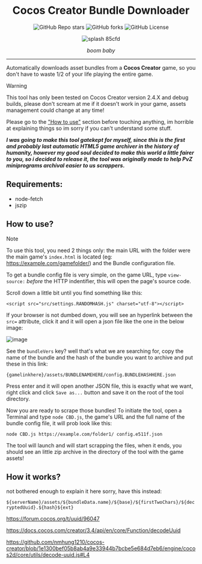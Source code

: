 <div align="center">

# Cocos Creator Bundle Downloader

![GitHub Repo stars](https://img.shields.io/github/stars/irrdkwhattoput/cc-bundle-dl)  ![GitHub forks](https://img.shields.io/github/forks/irrdkwhattoput/cc-bundle-dl)  ![GitHub License](https://img.shields.io/github/license/irrdkwhattoput/cc-bundle-dl)  

![splash 85cfd](https://github.com/user-attachments/assets/82b61a07-898a-4cce-aed9-5780efd832ce)

*boom baby*

</div>

----

Automatically downloads asset bundles from a **Cocos Creator** game, so you don't have to waste 1/2 of your life playing the entire game.

> [!WARNING]  
> This tool has only been tested on Cocos Creator version 2.4.X and debug builds, please don't scream at me if it doesn't work in your game, assets management could change at any time!

Please go to the ["How to use"](https://github.com/irrdkwhattoput/cc-bundle-dl/main/README.md#how-to-use) section before touching anything, im horrible at explaining things so im sorry if you can't understand some stuff.

***I was going to make this tool gatekept for myself, since this is the first and probably last automatic HTML5 game archiver in the history of humanity, however my good soul decided to make this world a little fairer to you, so i decided to release it, the tool was originally made to help PvZ miniprograms archival easier to us scrappers.***

## Requirements:

- node-fetch
- jszip

## How to use?

> [!NOTE]  
> To use this tool, you need 2 things only: the main URL with the folder were the main game's `index.html` is located (eg: https://example.com/gamefolder/) and the Bundle configuration file.

To get a bundle config file is very simple, on the game URL, type `view-source:` *before* the HTTP indentifier, this will open the page's source code.

Scroll down a little bit until you find something like this:

`<script src="src/settings.RANDOMHASH.js" charset="utf-8"></script>`

If your browser is not dumbed down, you will see an hyperlink between the `src=` attribute, click it and it will open a json file like the one in the below image:

![image](https://github.com/user-attachments/assets/d99e719d-7120-459f-91fb-d37c35d230ef)

See the `bundleVers` key? well that's what we are searching for, copy the name of the bundle and the hash of the bundle you want to archive and put these in this link:

`{gamelinkhere}/assets/BUNDLENAMEHERE/config.BUNDLEHASHHERE.json`

Press enter and it will open another JSON file, this is exactly what we want, right click and click `Save as...` button and save it on the root of the tool directory.

Now you are ready to scrape those bundles! To initiate the tool, open a Terminal and type `node CBD.js`, the game's URL and the full name of the bundle config file, it will prob look like this:

`node CBD.js https://example.com/folder1/ config.e511f.json`

The tool will launch and will start scrapping the files, when it ends, you should see an little zip archive in the directory of the tool with the game assets!

## How it works?

not bothered enough to explain it here sorry, have this instead:

`${serverName}/assets/${bundleData.name}/${base}/${firstTwoChars}/${decryptedUuid}.${hash}${ext}`

https://forum.cocos.org/t/uuid/96047

https://docs.cocos.com/creator/3.4/api/en/core/Function/decodeUuid

https://github.com/nmhung1210/cocos-creator/blob/1e1300bef05b8ab4a9e33944b7bcbe5e684d7eb6/engine/cocos2d/core/utils/decode-uuid.js#L4
